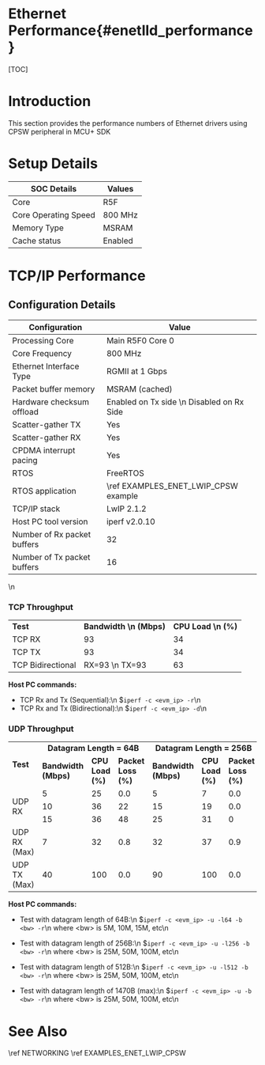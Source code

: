 # Ethernet Performance{#enetlld_performance}
[TOC]
# Introduction
This section provides the performance numbers of Ethernet drivers using CPSW peripheral in MCU+ SDK

# Setup Details
SOC Details           | Values          |
----------------------|-----------------|
Core                  | R5F             |
Core Operating Speed  | 800 MHz         |
Memory Type           | MSRAM           |
Cache status          | Enabled         |

# TCP/IP Performance

## Configuration Details
Configuration          | Value                    |
--------------------------------|--------------------------|
Processing Core                 | Main R5F0 Core 0         |
Core Frequency                  | 800 MHz                  |
Ethernet Interface Type         | RGMII at 1 Gbps           |
Packet buffer memory      | MSRAM (cached)                      |
Hardware checksum offload | Enabled on Tx side \n Disabled on Rx Side |
Scatter-gather TX         | Yes                      |
Scatter-gather RX         | Yes                      |
CPDMA interrupt pacing    | Yes                      |
RTOS                            | FreeRTOS                 |
RTOS application                | \ref EXAMPLES_ENET_LWIP_CPSW example   |
TCP/IP stack                    | LwIP 2.1.2               |
Host PC tool version            | iperf v2.0.10            |
Number of Rx packet buffers     | 32                       |
Number of Tx packet buffers     | 16                       |
\n
### TCP Throughput
<table>
    <tr>
        <td style="text-align: left;"><b>Test</b></td>
        <td style="text-align: center;"><b>Bandwidth \n (Mbps)</b></td>
        <td style="text-align: center;"><b>CPU Load \n (%) </b></td>
    </tr>
    <tr>
        <td>TCP RX</td><td>93</td><td>34</td>
    </tr>
    <tr>
        <td>TCP TX</td><td>93</td><td>34</td>
    </tr>
    <tr>
        <td>TCP Bidirectional</td><td>RX=93 \n TX=93</td><td>63</td>
    </tr>
</table>

<b>Host PC commands:</b>
- TCP Rx and Tx (Sequential):\n
    $```iperf -c <evm_ip> -r```\n
- TCP Rx and Tx (Bidirectional):\n
    $```iperf -c <evm_ip> -d```\n

### UDP Throughput
<table>
    <tr>
        <td rowspan="2" style="text-align: left;"><b>Test</b></td>
        <td colspan="3" style="text-align: center;"><b>Datagram Length = 64B </b></td>
        <td colspan="3" style="text-align: center;"><b>Datagram Length = 256B</b></td>
        <td colspan="3" style="text-align: center;"><b>Datagram Length = 512B</b></td>
        <td colspan="3" style="text-align: center;"><b>Datagram Length = 1470B</b></td>
    </tr>
    <tr>
        <td><b>Bandwidth (Mbps)</b></td><td><b>CPU Load (%)</b></td><td><b>Packet Loss (%)</b></td>
        <td><b>Bandwidth (Mbps)</b></td><td><b>CPU Load (%)</b></td><td><b>Packet Loss (%)</b></td>
        <td><b>Bandwidth (Mbps)</b></td><td><b>CPU Load (%)</b></td><td><b>Packet Loss (%)</b></td>
        <td><b>Bandwidth (Mbps)</b></td><td><b>CPU Load (%)</b></td><td><b>Packet Loss (%)</b></td>
    </tr>
    <tr>
        <td rowspan="3">UDP RX</td>
        <td>5</td><td>25</td><td>0.0</td>
        <td>5</td><td>7</td><td>0.0</td>
        <td>25</td><td>18</td><td>0.0</td>
        <td>50</td><td>16</td><td>0.0</td>
    </tr>
    <tr>
        <td>10</td><td>36</td><td>22</td>
        <td>15</td><td>19</td><td>0.0</td>
        <td>50</td><td>34</td><td>0.1</td>
        <td>65</td><td>21</td><td>0.0</td>
    </tr>
    <tr>
        <td>15</td><td>36</td><td>48</td>
        <td>25</td><td>31</td><td>0</td>
        <td>65</td><td>42</td><td>4.6</td>
        <td>95</td><td>68</td><td>0.0</td>
    </tr>
    <tr>
        <td>UDP RX (Max)</td>
        <td>7</td><td>32</td><td>0.8</td>
        <td>32</td><td>37</td><td>0.9</td>
        <td>61</td><td>41</td><td>0.8</td>
        <td>110</td><td>78</td><td>2.4</td>
    </tr>
    <tr>
        <td>UDP TX (Max)</td>
        <td>40</td><td>100</td><td>0.0</td>
        <td>90</td><td>100</td><td>0.0</td>
        <td>161</td><td>100</td><td>0.0</td>
        <td>323</td><td>100</td><td>0.0</td>
    </tr>
</table>

<b>Host PC commands:</b>
- Test with datagram length of 64B:\n
     $```iperf -c <evm_ip> -u -l64 -b <bw> -r```\n
where \<bw\> is 5M, 10M, 15M, etc\n

- Test with datagram length of 256B:\n
     $```iperf -c <evm_ip> -u -l256 -b <bw> -r```\n
where \<bw\> is 25M, 50M, 100M, etc\n

- Test with datagram length of 512B:\n
     $```iperf -c <evm_ip> -u -l512 -b <bw> -r```\n
where \<bw\> is 25M, 50M, 100M, etc\n

- Test with datagram length of 1470B (max):\n
     $```iperf -c <evm_ip> -u -b <bw> -r```\n
where \<bw\> is 25M, 50M, 100M, etc\n

# See Also
\ref NETWORKING
\ref EXAMPLES_ENET_LWIP_CPSW